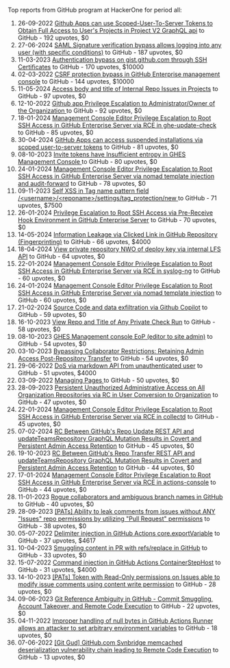 Top reports from GitHub program at HackerOne for period all:

1. 26-09-2022 [Github Apps can use Scoped-User-To-Server Tokens to Obtain Full Access to User's Projects in Project V2 GraphQL api](https://hackerone.com/reports/1711938) to GitHub - 192 upvotes, $0
2. 27-06-2024 [SAML Signature verification bypass allows logging into any user (with specific conditions)](https://hackerone.com/reports/2579939) to GitHub - 187 upvotes, $0
3. 11-03-2023 [Authentication bypass on gist.github.com through SSH Certificates](https://hackerone.com/reports/1901040) to GitHub - 170 upvotes, $10000
4. 02-03-2022 [CSRF protection bypass in GitHub Enterprise management console](https://hackerone.com/reports/1497169) to GitHub - 144 upvotes, $10000
5. 11-05-2024 [Access body and title of Internal Repo Issues in Projects](https://hackerone.com/reports/2501036) to GitHub - 97 upvotes, $0
6. 12-10-2022 [Github app Privilege Escalation to Administrator/Owner of the Organization ](https://hackerone.com/reports/1732595) to GitHub - 92 upvotes, $0
7. 18-01-2024 [Management Console Editor Privilege Escalation to Root SSH Access in GitHub Enterprise Server via RCE in ghe-update-check](https://hackerone.com/reports/2325023) to GitHub - 85 upvotes, $0
8. 30-04-2024 [GitHub Apps can access suspended installations via scoped user-to-server tokens](https://hackerone.com/reports/2484635) to GitHub - 81 upvotes, $0
9. 08-10-2023 [Invite tokens have Insufficient entropy in GHES Management Console ](https://hackerone.com/reports/2197801) to GitHub - 80 upvotes, $0
10. 24-01-2024 [Management Console Editor Privilege Escalation to Root SSH Access in GitHub Enterprise Server via nomad template injection and audit-forward](https://hackerone.com/reports/2332623) to GitHub - 78 upvotes, $0
11. 09-11-2023 [Self XSS in  Tag name pattern field /\<username\>/\<reponame\>/settings/tag_protection/new ](https://hackerone.com/reports/2246576) to GitHub - 71 upvotes, $7500
12. 26-01-2024 [Privilege Escalation to Root SSH Access via Pre-Receive Hook Environment in GitHub Enterprise Server](https://hackerone.com/reports/2336236) to GitHub - 70 upvotes, $0
13. 14-05-2024 [Information Leakage via Clicked Link in GitHub Repository (Fingerprinting)](https://hackerone.com/reports/2505761) to GitHub - 66 upvotes, $4000
14. 18-04-2024 [View private repository NWO of deploy key via internal LFS API](https://hackerone.com/reports/2469713) to GitHub - 64 upvotes, $0
15. 22-01-2024 [Management Console Editor Privilege Escalation to Root SSH Access in GitHub Enterprise Server via RCE in syslog-ng](https://hackerone.com/reports/2329466) to GitHub - 60 upvotes, $0
16. 24-01-2024 [Management Console Editor Privilege Escalation to Root SSH Access in GitHub Enterprise Server via nomad template injection](https://hackerone.com/reports/2332551) to GitHub - 60 upvotes, $0
17. 21-02-2024 [Source Code and data exfiltration via Github Copilot](https://hackerone.com/reports/2383092) to GitHub - 59 upvotes, $0
18. 16-10-2023 [View Repo and Title of Any Private Check Run](https://hackerone.com/reports/2210179) to GitHub - 58 upvotes, $0
19. 08-10-2023 [GHES Management console EoP (editor to site admin)](https://hackerone.com/reports/2197796) to GitHub - 54 upvotes, $0
20. 03-10-2023 [Bypassing Collaborator Restrictions: Retaining Admin Access Post-Repository Transfer](https://hackerone.com/reports/2190827) to GitHub - 54 upvotes, $0
21. 29-06-2022 [DoS via markdown API from unauthenticated user](https://hackerone.com/reports/1619604) to GitHub - 51 upvotes, $4000
22. 03-09-2022 [Managing Pages ](https://hackerone.com/reports/1690427) to GitHub - 50 upvotes, $0
23. 28-09-2023 [Persistent Unauthorized Administrative Access on All Organization Repositories via RC in User Conversion to Organization](https://hackerone.com/reports/2185545) to GitHub - 47 upvotes, $0
24. 22-01-2024 [Management Console Editor Privilege Escalation to Root SSH Access in GitHub Enterprise Server via RCE in collectd](https://hackerone.com/reports/2329547) to GitHub - 45 upvotes, $0
25. 07-02-2024 [RC Between GitHub's Repo Update REST API and updateTeamsRepository GraphQL Mutation Results in Covert and Persistent Admin Access Retention](https://hackerone.com/reports/2357443) to GitHub - 45 upvotes, $0
26. 19-10-2023 [RC Between GitHub's Repo Transfer REST API and updateTeamsRepository GraphQL Mutation Results in Covert and Persistent Admin Access Retention](https://hackerone.com/reports/2216036) to GitHub - 44 upvotes, $0
27. 17-01-2024 [Management Console Editor Privilege Escalation to Root SSH Access in GitHub Enterprise Server via RCE in actions-console](https://hackerone.com/reports/2323292) to GitHub - 44 upvotes, $0
28. 11-01-2023 [Rogue collaborators and ambiguous branch names in GitHub](https://hackerone.com/reports/1831528) to GitHub - 40 upvotes, $0
29. 28-09-2023 [[PATs] Ability to leak comments from issues without ANY "Issues" repo permissions by utilizing "Pull Request" permissions](https://hackerone.com/reports/2184950) to GitHub - 38 upvotes, $0
30. 05-07-2022 [Delimiter injection in GitHub Actions core.exportVariable](https://hackerone.com/reports/1625652) to GitHub - 37 upvotes, $4617
31. 10-04-2023 [Smuggling content in PR with refs/replace in GitHub](https://hackerone.com/reports/1938106) to GitHub - 33 upvotes, $0
32. 15-07-2022 [Command injection in GitHub Actions ContainerStepHost](https://hackerone.com/reports/1637621) to GitHub - 31 upvotes, $4000
33. 14-10-2023 [[PATs] Token with Read-Only permissions on Issues able to modify issue comments using content write permission](https://hackerone.com/reports/2209433) to GitHub - 28 upvotes, $0
34. 09-06-2023 [Git Reference Ambiguity in GitHub - Commit Smuggling, Account Takeover, and Remote Code Execution](https://hackerone.com/reports/2017600) to GitHub - 22 upvotes, $0
35. 04-11-2022 [Improper handling of null bytes in GitHub Actions Runner allows an attacker to set arbitrary environment variables](https://hackerone.com/reports/1762025) to GitHub - 18 upvotes, $0
36. 07-06-2022 [[Git Gud] GitHub.com Svnbridge memcached deserialization vulnerability chain leading to Remote Code Execution](https://hackerone.com/reports/1593913) to GitHub - 13 upvotes, $0
